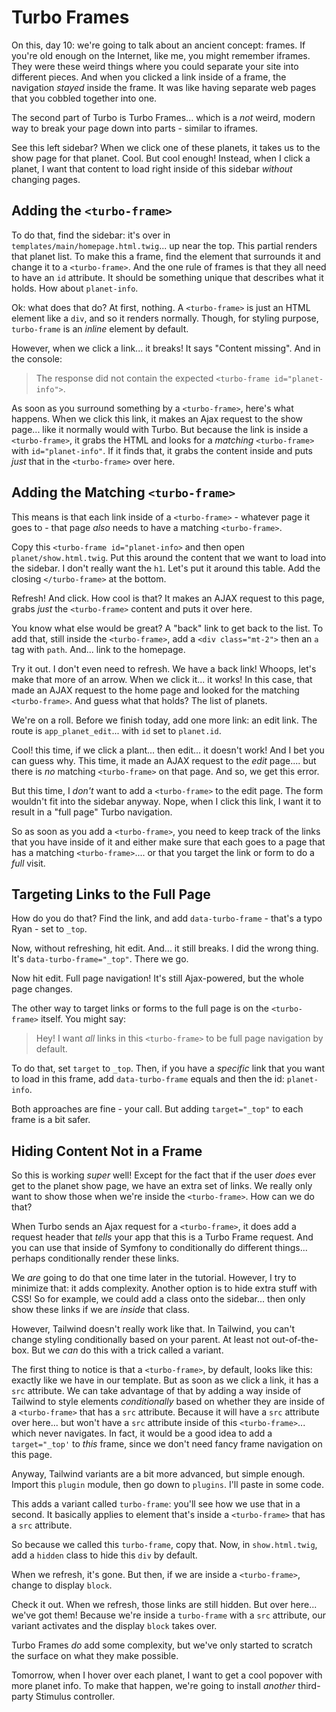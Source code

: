 # Turbo Frames

On this, day 10: we're going to talk about an ancient concept: frames. If you're
old enough on the Internet, like me, you might remember iframes. They were these
weird things where you could separate your site into different pieces. And when
you clicked a link inside of a frame, the navigation *stayed* inside the frame.
It was like having separate web pages that you cobbled together into one.

The second part of Turbo is Turbo Frames... which is a *not* weird, modern way to
break your page down into parts - similar to iframes.

See this left sidebar? When we click one of these planets, it takes us to the show
page for that planet. Cool. But cool enough! Instead, when I click a planet,
I want that content to load right inside of this sidebar *without* changing pages.

## Adding the `<turbo-frame>`

To do that, find the sidebar: it's over in `templates/main/homepage.html.twig`...
up near the top. This partial renders that planet list. To make this a frame,
find the element that surrounds it and change it to a `<turbo-frame>`. And the one
rule of frames is that they all need to have an `id` attribute. It should be something
unique that describes what it holds. How about `planet-info`.

Ok: what does that do? At first, nothing. A `<turbo-frame>` is just an HTML element
like a `div`, and so it renders normally. Though, for styling purpose, `turbo-frame`
is an *inline* element by default.

However, when we click a link... it breaks! It says "Content missing". And in the
console:

> The response did not contain the expected `<turbo-frame id="planet-info">`.

As soon as you surround something by a `<turbo-frame>`, here's what happens. When
we click this link, it makes an Ajax request to the show page... like it normally
would with Turbo. But because the link is inside a `<turbo-frame>`, it grabs
the HTML and looks for a *matching* `<turbo-frame>` with `id="planet-info"`. If it
finds that, it grabs the content inside and puts *just* that in the `<turbo-frame>`
over here.

## Adding the Matching `<turbo-frame>`

This means is that each link inside of a `<turbo-frame>` - whatever page it goes
to - that page *also* needs to have a matching `<turbo-frame>`.

Copy this `<turbo-frame id="planet-info>` and then open `planet/show.html.twig`.
Put this around the content that we want to load into the sidebar. I don't really
want the `h1`. Let's put it around this table. Add the closing `</turbo-frame>`
at the bottom.

Refresh! And click. How cool is that? It makes an AJAX request to this page, grabs
*just* the `<turbo-frame>` content and puts it over here.

You know what else would be great? A "back" link to get back to the list. To add
that, still inside the `<turbo-frame>`, add a `<div class="mt-2">` then an `a`
tag with `path`. And... link to the homepage.

Try it out. I don't even need to refresh. We have a back link! Whoops, let's make
that more of an arrow. When we click it... it works! In this case, that made
an AJAX request to the home page and looked for the matching `<turbo-frame>`.
And guess what that holds? The list of planets.

We're on a roll. Before we finish today, add one more link: an edit link. The
route is `app_planet_edit`... with `id` set to `planet.id`.

Cool! this time, if we click a plant... then edit... it doesn't work! And I bet you
can guess why. This time, it made an AJAX request to the *edit* page.... but there
is *no* matching `<turbo-frame>` on that page. And so, we get this error.

But this time, I *don't* want to add a `<turbo-frame>` to the edit page. The
form wouldn't fit into the sidebar anyway. Nope, when I click this link, I want
it to result in a "full page" Turbo navigation.

So as soon as you add a `<turbo-frame>`, you need to keep track of the links that
you have inside of it and either make sure that each goes to a page that has a
matching `<turbo-frame>`.... or that you target the link or form to do a *full*
visit.

## Targeting Links to the Full Page

How do you do that? Find the link, and add `data-turbo-frame` - that's a typo Ryan -
set to `_top`.

Now, without refreshing, hit edit. And... it still breaks. I did the wrong thing.
It's `data-turbo-frame="_top"`. There we go.

Now hit edit. Full page navigation! It's still Ajax-powered, but the whole page
changes.

The other way to target links or forms to the full page is on the `<turbo-frame>`
itself. You might say:

> Hey! I want *all* links in this `<turbo-frame>` to be full page navigation by
> default.

To do that, set `target` to `_top`. Then, if you have a *specific* link that you
want to load in this frame, add `data-turbo-frame` equals and then the id:
`planet-info`.

Both approaches are fine - your call. But adding `target="_top"` to each
frame is a bit safer.

## Hiding Content Not in a Frame

So this is working *super* well! Except for the fact that if the user *does* ever
get to the planet show page, we have an extra set of links. We really only want to
show those when we're inside the `<turbo-frame>`. How can we do that?

When Turbo sends an Ajax request for a `<turbo-frame>`, it does add a request header
that *tells* your app that this is a Turbo Frame request. And you can use that inside
of Symfony to conditionally do different things... perhaps conditionally render these
links.

We *are* going to do that one time later in the tutorial. However, I try to minimize
that: it adds complexity. Another option is to hide extra stuff with CSS! So for
example, we could add a class onto the sidebar... then only show these links if we
are *inside* that class.

However, Tailwind doesn't really work like that. In Tailwind, you can't change
styling conditionally based on your parent. At least not out-of-the-box. But we
*can* do this with a trick called a variant.

The first thing to notice is that a `<turbo-frame>`, by default, looks like this:
exactly like we have in our template. But as soon as we click a link, it has
a `src` attribute. We can take advantage of that by adding a way inside of Tailwind
to style elements *conditionally* based on whether they are inside of a `<turbo-frame>`
that has a `src` attribute. Because it will have a `src` attribute over here...
but won't have a `src` attribute inside of this `<turbo-frame>`... which never
navigates. In fact, it would be a good idea to add a `target="_top'` to *this*
frame, since we don't need fancy frame navigation on this page.

Anyway, Tailwind variants are a bit more advanced, but simple enough. Import
this `plugin` module, then go down to `plugins`. I'll paste in some code.

This adds a variant called `turbo-frame`: you'll see how we use that in a second.
It basically applies to element that's inside a `<turbo-frame>` that has a `src`
attribute.

So because we called this `turbo-frame`, copy that. Now, in `show.html.twig`,
add a `hidden` class to hide this `div` by default.

When we refresh, it's gone. But then, if we are inside a `<turbo-frame>`, change
to display `block`.

Check it out. When we refresh, those links are still hidden. But over here... we've
got them! Because we're inside  a `turbo-frame` with a `src` attribute, our variant
activates and the display `block` takes over.

Turbo Frames *do* add some complexity, but we've only started to scratch the
surface on what they make possible.

Tomorrow, when I hover over each planet, I want to get a cool popover with more planet
info. To make that happen, we're going to install *another* third-party Stimulus
controller.
